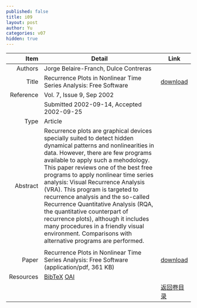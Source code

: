 ```yaml
---
published: false
title: i09
layout: post
author: Yu
categories: v07
hidden: true
---
```


| Item | Detail | Link |
|---:|---|---|
| Authors | Jorge Belaire-Franch, Dulce Contreras| |
| Title |Recurrence Plots in Nonlinear Time Series Analysis: Free Software | [download](http://www.jstatsoft.org/v07/i09/paper) |
| Reference |Vol. 7, Issue 9, Sep 2002 | |
| | Submitted 2002-09-14, Accepted 2002-09-25| | 
| Type | Article| |
| Abstract | Recurrence plots are graphical devices specially suited to detect hidden dynamical patterns and nonlinearities in data. However, there are few programs available to apply such a mehodology. This paper reviews one of the best free programs to apply nonlinear time series analysis: Visual Recurrence Analysis (VRA). This program is targeted to recurrence analysis and the so-called Recurrence Quantitative Analysis (RQA, the quantitative counterpart of recurrence plots), although it includes many procedures in a friendly visual environment. Comparisons with alternative programs are performed. | |
 | |
| Paper | Recurrence Plots in Nonlinear Time Series Analysis: Free Software  (application/pdf, 361 KB)| [download](http://www.jstatsoft.org/v07/i09/paper) |
| Resources | [BibTeX](http://www.jstatsoft.org/v07/i09/bibtex) [OAI](http://www.jstatsoft.org/oai?verb=GetRecord&identifier=oai.jstatsoft/v07/i09&prefix=oai_dc)| |
| |  | [返回卷目录]({{site.baseurl}}/volume/v07.html) |